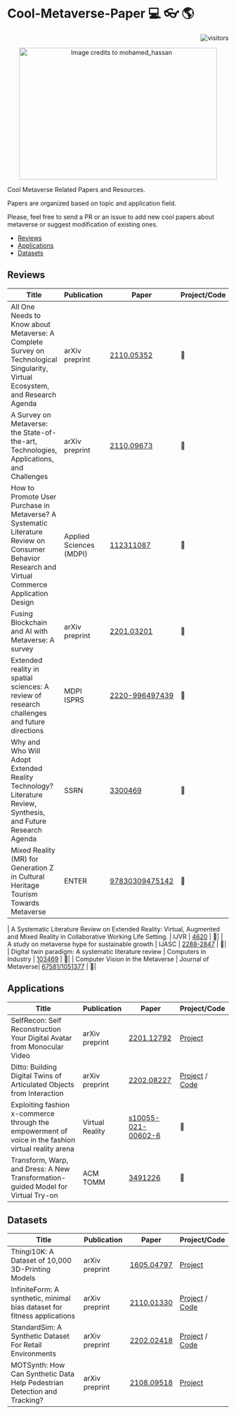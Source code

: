 # Cool-Metaverse-Paper :computer: :eyeglasses: :earth_americas: 

<p align="right">
<a><img src="https://visitor-badge.laobi.icu/badge?page_id=lorenzo-stacchio.Cool-Metaverse-Paper" alt="visitors"></a>
</p>




<p align="center">
<img width="450" height="300" src="https://cdn.pixabay.com/photo/2021/11/11/16/54/metaverse-6786713_960_720.png" alt="Image credits to mohamed_hassan" title="Image credits to mohamed_hassan" >
</p>



Cool Metaverse Related Papers and Resources.

Papers are organized based on topic and application field.

Please, feel free to send a PR or an issue to add new cool papers about metaverse or suggest modification of existing ones.

* [Reviews](#reviews)  
* [Applications](#applications)  
* [Datasets](#datasets)  


## Reviews
| Title  | Publication | Paper | Project/Code|
| ------------- | ------------- | ------------- |-----------------------------------------------------------------------------------------------------------------| 
| All One Needs to Know about Metaverse: A Complete Survey on Technological Singularity, Virtual Ecosystem, and Research Agenda| arXiv preprint | [2110.05352](https://arxiv.org/pdf/2110.05352.pdf) | :no_entry_sign:|
| A Survey on Metaverse: the State-of-the-art, Technologies, Applications, and Challenges| arXiv preprint | [2110.09673](https://arxiv.org/abs/2111.09673) | :no_entry_sign:|
| How to Promote User Purchase in Metaverse? A Systematic Literature Review on Consumer Behavior Research and Virtual Commerce Application Design | Applied Sciences (MDPI) | [112311087](https://doi.org/10.3390/app112311087) | :no_entry_sign:|
| Fusing Blockchain and AI with Metaverse: A survey | arXiv preprint | [2201.03201](https://arxiv.org/pdf/2201.03201.pdf) | :no_entry_sign:|
| Extended reality in spatial sciences: A review of research challenges and future directions | MDPI ISPRS | [2220-996497439](https://www.mdpi.com/2220-9964/9/7/439) | :no_entry_sign:|
| Why and Who Will Adopt Extended Reality Technology? Literature Review, Synthesis, and Future Research Agenda | SSRN | [3300469](https://papers.ssrn.com/sol3/papers.cfm?abstract_id=3300469) | :no_entry_sign:|
| Mixed Reality (MR) for Generation Z in Cultural Heritage Tourism Towards Metaverse | ENTER | [97830309475142](https://doi.org/10.1007/978-3-030-94751-4_2) | :no_entry_sign:|

| A Systematic Literature Review on Extended Reality: Virtual, Augmented and Mixed Reality in Collaborative Working Life Setting.  | IJVR | [4620](https://ijvr.eu/article/view/4620) | :no_entry_sign:|
| A study on metaverse hype for sustainable growth  | IJASC | [2288-2847](https://doi.org/10.7236/IJASC.2021.10.3.72) | :no_entry_sign:|
| Digital twin paradigm: A systematic literature review  | Computers in Industry | [103469](https://doi.org/10.1016/j.compind.2021.103469) | :no_entry_sign:|
| Computer Vision in the Metaverse | Journal of Metaverse| [67581/1051377](https://dergipark.org.tr/tr/download/article-file/2167684#:~:text=Computer%20vision%2C%20in%20XR%20applications,vision%20and%20represented%20as%20avatars.) | :no_entry_sign:|


## Applications
| Title  | Publication | Paper | Project/Code|
| ------------- | ------------- | ------------- |-----------------------------------------------------------------------------------------------------------------| 
| SelfRecon: Self Reconstruction Your Digital Avatar from Monocular Video | arXiv preprint | [2201.12792](https://arxiv.org/pdf/2201.12792.pdf) | [Project](https://jby1993.github.io/SelfRecon/)|
| Ditto: Building Digital Twins of Articulated Objects from Interaction | arXiv preprint | [2202.08227](https://arxiv.org/pdf/2202.08227.pdf) | [Project](https://ut-austin-rpl.github.io/Ditto/) / [Code](https://github.com/UT-Austin-RPL/Ditto) |
| Exploiting fashion x-commerce through the empowerment of voice in the fashion virtual reality arena | Virtual Reality | [s10055-021-00602-6](https://doi.org/10.1007/s10055-021-00602-6) | :no_entry_sign:|
|Transform, Warp, and Dress: A New Transformation-guided Model for Virtual Try-on| ACM TOMM | [3491226](https://dl.acm.org/doi/10.1145/3491226)|:no_entry_sign:|

## Datasets

| Title  | Publication | Paper | Project/Code|
| ------------- | ------------- | ------------- |-----------------------------------------------------------------------------------------------------------------| 
| Thingi10K: A Dataset of 10,000 3D-Printing Models | arXiv preprint | [1605.04797](https://arxiv.org/pdf/1605.04797.pdf) | [Project](https://ten-thousand-models.appspot.com/) |
| InfiniteForm: A synthetic, minimal bias dataset for fitness applications | arXiv preprint | [2110.01330](https://arxiv.org/abs/2110.01330.pdf) | [Project](https://toinfinity.ai/) / [Code](https://github.com/toinfinityai/InfiniteRep)|
| StandardSim: A Synthetic Dataset For Retail Environments | arXiv preprint | [2202.02418](https://arxiv.org/pdf/2202.02418.pdf) | [Project](https://standard-ai.github.io/Standard-Sim/) / [Code](https://github.com/standard-ai/Standard-Sim)|
| MOTSynth: How Can Synthetic Data Help Pedestrian Detection and Tracking? | arXiv preprint | [2108.09518](https://arxiv.org/pdf/2108.09518.pdf) | [Project](https://aimagelab.ing.unimore.it/imagelab/page.asp?IdPage=42)|
